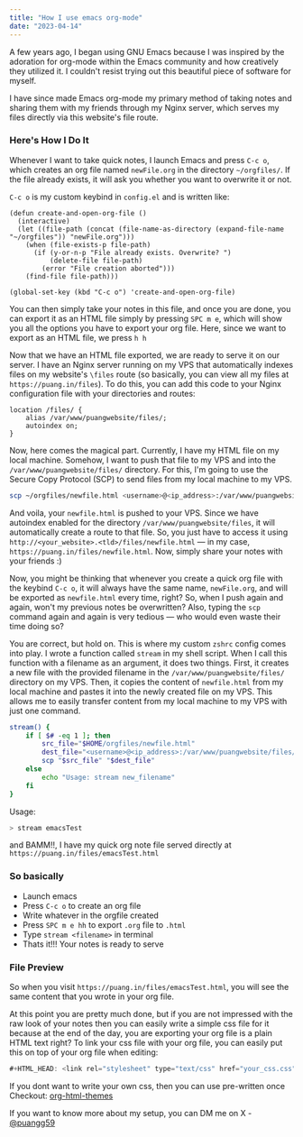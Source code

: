 ```yaml
---
title: "How I use emacs org-mode"
date: "2023-04-14"
---
```

A few years ago, I began using GNU Emacs because I was inspired by the adoration for org-mode within the Emacs community and how creatively they utilized it.
I couldn't resist trying out this beautiful piece of software for myself.

I have since made Emacs org-mode my primary method of taking notes and sharing them with my friends through my Nginx server, which serves my files
directly via this website's file route.

### Here's How I Do It

Whenever I want to take quick notes, I launch Emacs and press `C-c o`, which creates an org file named `newFile.org` in the directory `~/orgfiles/`.
If the file already exists, it will ask you whether you want to overwrite it or not.

`C-c o` is my custom keybind in `config.el` and is written like:

```elisp
(defun create-and-open-org-file ()
  (interactive)
  (let ((file-path (concat (file-name-as-directory (expand-file-name "~/orgfiles")) "newFile.org")))
    (when (file-exists-p file-path)
      (if (y-or-n-p "File already exists. Overwrite? ")
          (delete-file file-path)
        (error "File creation aborted")))
    (find-file file-path)))

(global-set-key (kbd "C-c o") 'create-and-open-org-file)
```

You can then simply take your notes in this file, and once you are done, you can export it as an HTML file simply by pressing `SPC m e`, which will show you
all the options you have to export your org file.
Here, since we want to export as an HTML file, we press `h h`

Now that we have an HTML file exported, we are ready to serve it on our server. I have an Nginx server running on my VPS that automatically indexes
files on my website's `\files` route (so basically, you can view all my files at `https://puang.in/files`).
To do this, you can add this code to your Nginx configuration file with your directories and routes:

```nginx
location /files/ {
    alias /var/www/puangwebsite/files/;
    autoindex on;
}
```

Now, here comes the magical part. Currently, I have my HTML file on my local machine. Somehow, I want to push that file to my VPS and into the `/var/www/puangwebsite/files/`
directory. For this, I'm going to use the Secure Copy Protocol (SCP) to send files from my local machine to my VPS.

```bash
scp ~/orgfiles/newfile.html <username>@<ip_address>:/var/www/puangwebsite/files/
```

And voila, your `newfile.html` is pushed to your VPS. Since we have autoindex enabled for the directory `/var/www/puangwebsite/files`, it will automatically create a route
to that file. So, you just have to access it using `http://<your_website>.<tld>/files/newfile.html` — in my case, `https://puang.in/files/newfile.html`.
Now, simply share your notes with your friends :)

Now, you might be thinking that whenever you create a quick org file with the keybind `C-c o`, it will always have the same name, `newFile.org`, and will
be exported as `newfile.html` every time, right? So, when I push again and again, won't my previous notes be overwritten? Also, typing the `scp` command
again and again is very tedious — who would even waste their time doing so?

You are correct, but hold on. This is where my custom `zshrc` config comes into play. I wrote a function called `stream` in my shell script.
When I call this function with a filename as an argument, it does two things. First, it creates a new file with the provided filename in the
`/var/www/puangwebsite/files/` directory on my VPS. Then, it copies the content of `newfile.html` from my local machine and pastes it into the newly
created file on my VPS. This allows me to easily transfer content from my local machine to my VPS with just one command.

```bash
stream() {
    if [ $# -eq 1 ]; then
        src_file="$HOME/orgfiles/newfile.html"
        dest_file="<username>@<ip_address>:/var/www/puangwebsite/files/$1.html"
        scp "$src_file" "$dest_file"
    else
        echo "Usage: stream new_filename"
    fi
}
```

Usage:

```bash
> stream emacsTest
```

and BAMM!!, I have my quick org note file served directly at `https://puang.in/files/emacsTest.html`

### So basically

- Launch emacs
- Press `C-c o` to create an org file
- Write whatever in the orgfile created
- Press `SPC m e hh` to export `.org` file to `.html`
- Type `stream <filename>` in terminal
- Thats it!!! Your notes is ready to serve

### File Preview

So when you visit `https://puang.in/files/emacsTest.html`, you will see the same content that you wrote in your org file.

At this point you are pretty much done, but if you are not impressed with the raw look of
your notes then you can easily write a simple css file for it because at the end of the day,
you are exporting your org file is a plain HTML text right?
To link your css file with your org file, you can easily put this on top of your org file when editing:

```js
#+HTML_HEAD: <link rel="stylesheet" type="text/css" href="your_css.css" />
```

If you dont want to write your own css, then you can use pre-written once
Checkout: [org-html-themes](https://github.com/fniessen/org-html-themes?tab=readme-ov-file)

If you want to know more about my setup, you can DM me on X - [@puangg59](https://twitter.com/puangg59)

